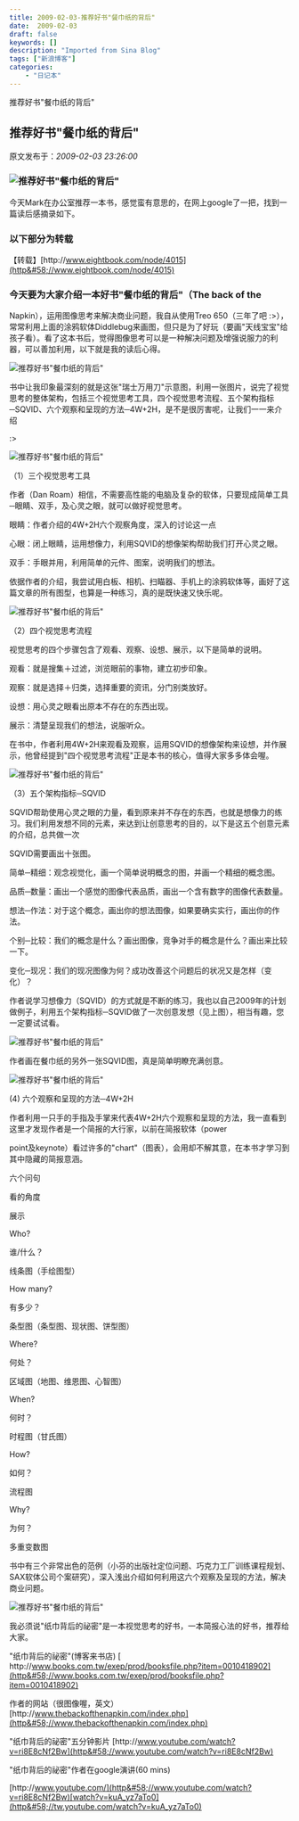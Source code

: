 ```yaml
---
title: 2009-02-03-推荐好书"餐巾纸的背后"
date:  2009-02-03
draft: false
keywords: []
description: "Imported from Sina Blog"
tags: ["新浪博客"]
categories: 
    - "日记本"
---
```

推荐好书"餐巾纸的背后"
## 推荐好书"餐巾纸的背后"

 原文发布于：*2009-02-03 23:26:00*

### ![推荐好书&quot;餐巾纸的背后&quot;](http&#58;//docs.google.com/File?id=ah8n85czckcd_10gcgp98gf_b)

今天Mark在办公室推荐一本书，感觉蛮有意思的，在网上google了一把，找到一篇读后感摘录如下。

### 以下部分为转载

【转载】[http&#58;//www.eightbook.com/node/4015](http&#58;//www.eightbook.com/node/4015)

### 今天要为大家介绍一本好书"餐巾纸的背后"（The back of the
Napkin），运用图像思考来解决商业问题，我自从使用Treo 650（三年了吧
&#58;>），常常利用上面的涂鸦软体Diddlebug来画图，但只是为了好玩（要画"天线宝宝"给孩子看）。看了这本书后，觉得图像思考可以是一种解决问题及增强说服力的利器，可以善加利用，以下就是我的读后心得。

![推荐好书&quot;餐巾纸的背后&quot;](http&#58;//docs.google.com/File?id=ah8n85czckcd_2hbpc4dc6_b)

书中让我印象最深刻的就是这张"瑞士万用刀"示意图，利用一张图片，说完了视觉思考的整体架构，包括三个视觉思考工具，四个视觉思考流程、五个架构指标─SQVID、六个观察和呈现的方法─4W+2H，是不是很厉害呢，让我们一一来介绍

&#58;>

![推荐好书&quot;餐巾纸的背后&quot;](http&#58;//docs.google.com/File?id=ah8n85czckcd_6crt4p8d6_b)

（1）三个视觉思考工具

作者（Dan
Roam）相信，不需要高性能的电脑及复杂的软体，只要现成简单工具─眼睛、双手，及心灵之眼，就可以做好视觉思考。

眼睛：作者介绍的4W+2H六个观察角度，深入的讨论这一点

心眼：闭上眼睛，运用想像力，利用SQVID的想像架构帮助我们打开心灵之眼。

双手：手眼并用，利用简单的元件、图案，说明我们的想法。

依据作者的介绍，我尝试用白板、相机、扫瞄器、手机上的涂鸦软体等，画好了这篇文章的所有图型，也算是一种练习，真的是既快速又快乐呢。

![推荐好书&quot;餐巾纸的背后&quot;](http&#58;//docs.google.com/File?id=ah8n85czckcd_7fg52vnfg_b)

（2）四个视觉思考流程

视觉思考的四个步骤包含了观看、观察、设想、展示，以下是简单的说明。

观看：就是搜集＋过滤，浏览眼前的事物，建立初步印象。

观察：就是选择＋归类，选择重要的资讯，分门别类放好。

设想：用心灵之眼看出原本不存在的东西出现。

展示：清楚呈现我们的想法，说服听众。

在书中，作者利用4W+2H来观看及观察，运用SQVID的想像架构来设想，并作展示，他曾经提到"四个视觉思考流程"正是本书的核心，值得大家多多体会喔。

![推荐好书&quot;餐巾纸的背后&quot;](http&#58;//docs.google.com/File?id=ah8n85czckcd_5gsmbmjg6_b)

（3）五个架构指标─SQVID

SQVID帮助使用心灵之眼的力量，看到原来并不存在的东西，也就是想像力的练习。我们利用发想不同的元素，来达到让创意思考的目的，以下是这五个创意元素的介绍，总共做一次

SQVID需要画出十张图。

简单─精细：观念视觉化，画一个简单说明概念的图，并画一个精细的概念图。

品质─数量：画出一个感觉的图像代表品质，画出一个含有数字的图像代表数量。

想法─作法：对于这个概念，画出你的想法图像，如果要确实实行，画出你的作法。

个别─比较：我们的概念是什么？画出图像，竞争对手的概念是什么？画出来比较一下。

变化─现况：我们的现况图像为何？成功改善这个问题后的状况又是怎样（变化）？

作者说学习想像力（SQVID）的方式就是不断的练习，我也以自己2009年的计划做例子，利用五个架构指标─SQVID做了一次创意发想（见上图），相当有趣，您一定要试试看。

![推荐好书&quot;餐巾纸的背后&quot;](http&#58;//docs.google.com/File?id=ah8n85czckcd_11dhx56jfd_b)

作者画在餐巾纸的另外一张SQVID图，真是简单明瞭充满创意。

![推荐好书&quot;餐巾纸的背后&quot;](http&#58;//docs.google.com/File?id=ah8n85czckcd_9fwrnvzgn_b)

(4) 六个观察和呈现的方法─4W+2H

作者利用一只手的手指及手掌来代表4W+2H六个观察和呈现的方法，我一直看到这里才发现作者是一个简报的大行家，以前在简报软体（power

point及keynote）看过许多的"chart"（图表），会用却不解其意，在本书才学习到其中隐藏的简报意涵。

六个问句

看的角度

展示

Who?

谁/什么？

线条图（手绘图型）

How many?

有多少？

条型图（条型图、现状图、饼型图）

Where?

何处？

区域图（地图、维恩图、心智图）

When?

何时？

时程图（甘氏图）

How?

如何？

流程图

Why?

为何？

多重变数图

书中有三个非常出色的范例（小芬的出版社定位问题、巧克力工厂训练课程规划、SAX软体公司个案研究），深入浅出介绍如何利用这六个观察及呈现的方法，解决商业问题。

![推荐好书&quot;餐巾纸的背后&quot;](http&#58;//docs.google.com/File?id=ah8n85czckcd_1dhsrx6g2_b)

我必须说"纸巾背后的祕密"是一本视觉思考的好书，一本简报心法的好书，推荐给大家。

"纸巾背后的祕密"(博客来书店)
[
http&#58;//www.books.com.tw/exep/prod/booksfile.php?item=0010418902](http&#58;//www.books.com.tw/exep/prod/booksfile.php?item=0010418902)

作者的网站（很图像喔，英文）
[http&#58;//www.thebackofthenapkin.com/index.php](http&#58;//www.thebackofthenapkin.com/index.php)

"纸巾背后的祕密"五分钟影片
[http&#58;//www.youtube.com/watch?v=ri8E8cNf2Bw](http&#58;//www.youtube.com/watch?v=ri8E8cNf2Bw)

"纸巾背后的祕密"作者在google演讲(60 mins)

[http&#58;//www.youtube.com/](http&#58;//www.youtube.com/watch?v=ri8E8cNf2Bw)[watch?v=kuA_yz7aTo0](http&#58;//tw.youtube.com/watch?v=kuA_yz7aTo0)


